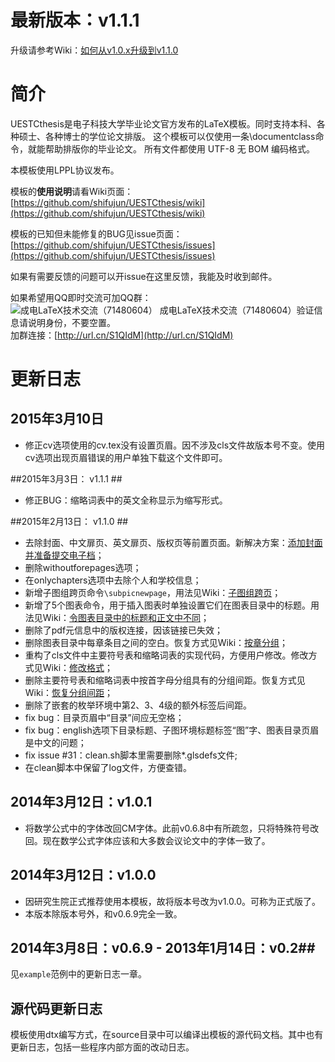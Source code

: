 # 最新版本：v1.1.1 #
升级请参考Wiki：[如何从v1.0.x升级到v1.1.0](https://github.com/shifujun/UESTCthesis/wiki/%E5%A6%82%E4%BD%95%E4%BB%8Ev1.0.x%E5%8D%87%E7%BA%A7%E5%88%B0v1.1.0)
# 简介 #
UESTCthesis是电子科技大学毕业论文官方发布的LaTeX模板。同时支持本科、各种硕士、各种博士的学位论文排版。
这个模板可以仅使用一条\documentclass命令，就能帮助排版你的毕业论文。
所有文件都使用 UTF-8 无 BOM 编码格式。

本模板使用LPPL协议发布。

模板的**使用说明**请看Wiki页面：  
[https://github.com/shifujun/UESTCthesis/wiki](https://github.com/shifujun/UESTCthesis/wiki)

模板的已知但未能修复的BUG见issue页面：  
[https://github.com/shifujun/UESTCthesis/issues](https://github.com/shifujun/UESTCthesis/issues)

如果有需要反馈的问题可以开issue在这里反馈，我能及时收到邮件。

如果希望用QQ即时交流可加QQ群：   
![成电LaTeX技术交流（71480604）](https://github.com/shifujun/UESTCthesis/wiki/images/QQGroupLogo.jpg) 成电LaTeX技术交流（71480604）验证信息请说明身份，不要空置。  
加群连接：[http://url.cn/S1QIdM](http://url.cn/S1QIdM)

# 更新日志 #
## 2015年3月10日 ##
- 修正cv选项使用的cv.tex没有设置页眉。因不涉及cls文件故版本号不变。使用cv选项出现页眉错误的用户单独下载这个文件即可。

##2015年3月3日： v1.1.1  ##
- 修正BUG：缩略词表中的英文全称显示为缩写形式。

##2015年2月13日： v1.1.0 ##

- 去除封面、中文扉页、英文扉页、版权页等前置页面。新解决方案：[添加封面并准备提交电子档](https://github.com/shifujun/UESTCthesis/wiki/%E6%B7%BB%E5%8A%A0%E5%B0%81%E9%9D%A2%E5%B9%B6%E5%87%86%E5%A4%87%E6%8F%90%E4%BA%A4%E7%94%B5%E5%AD%90%E6%A1%A3 "添加封面并准备提交电子档")；
- 删除withoutforepages选项；
- 在onlychapters选项中去除个人和学校信息；
- 新增子图组跨页命令`\subpicnewpage`，用法见Wiki：[子图组跨页](https://github.com/shifujun/UESTCthesis/wiki/%E6%8F%92%E5%85%A5%E5%9B%BE%E7%89%87#%E5%AD%90%E5%9B%BE%E7%BB%84%E8%B7%A8%E9%A1%B5 "子图组跨页")；
- 新增了5个图表命令，用于插入图表时单独设置它们在图表目录中的标题。用法见Wiki：[令图表目录中的标题和正文中不同](https://github.com/shifujun/UESTCthesis/wiki/%E5%9B%BE%E8%A1%A8%E7%9B%AE%E5%BD%95#%E4%BB%A4%E5%9B%BE%E8%A1%A8%E7%9B%AE%E5%BD%95%E4%B8%AD%E7%9A%84%E6%A0%87%E9%A2%98%E5%92%8C%E6%AD%A3%E6%96%87%E4%B8%AD%E4%B8%8D%E5%90%8C "令图表目录中的标题和正文中不同")；
- 删除了pdf元信息中的版权连接，因该链接已失效；
- 删除图表目录中每章条目之间的空白。恢复方式见Wiki：[按章分组](https://github.com/shifujun/UESTCthesis/wiki/%E5%9B%BE%E8%A1%A8%E7%9B%AE%E5%BD%95#%E6%8C%89%E7%AB%A0%E5%88%86%E7%BB%84 "按章分组")；
- 重构了cls文件中主要符号表和缩略词表的实现代码，方便用户修改。修改方式见Wiki：[修改格式](https://github.com/shifujun/UESTCthesis/wiki/%E4%BD%BF%E7%94%A8%E4%B8%BB%E8%A6%81%E7%AC%A6%E5%8F%B7%E8%A1%A8%E5%92%8C%E7%BC%A9%E7%95%A5%E8%AF%8D%E8%A1%A8#%E4%BF%AE%E6%94%B9%E6%A0%BC%E5%BC%8F "修改格式")；
- 删除主要符号表和缩略词表中按首字母分组具有的分组间距。恢复方式见Wiki：[恢复分组间距](https://github.com/shifujun/UESTCthesis/wiki/%E4%BD%BF%E7%94%A8%E4%B8%BB%E8%A6%81%E7%AC%A6%E5%8F%B7%E8%A1%A8%E5%92%8C%E7%BC%A9%E7%95%A5%E8%AF%8D%E8%A1%A8#%E6%81%A2%E5%A4%8D%E5%88%86%E7%BB%84%E9%97%B4%E8%B7%9D "恢复分组间距")；
- 删除了嵌套的枚举环境中第2、3、4级的额外标签后间距。
- fix bug：目录页眉中“目录”间应无空格；
- fix bug：english选项下目录标题、子图环境标题标签“图”字、图表目录页眉是中文的问题；
- fix issue #31：clean.sh脚本里需要删除*.glsdefs文件;
- 在clean脚本中保留了log文件，方便查错。

## 2014年3月12日：v1.0.1 ##

- 将数学公式中的字体改回CM字体。此前v0.6.8中有所疏忽，只将特殊符号改回。现在数学公式字体应该和大多数会议论文中的字体一致了。

## 2014年3月12日：v1.0.0 ##

- 因研究生院正式推荐使用本模板，故将版本号改为v1.0.0。可称为正式版了。
- 本版本除版本号外，和v0.6.9完全一致。

## 2014年3月8日：v0.6.9 - 2013年1月14日：v0.2##
见`example`范例中的更新日志一章。

## 源代码更新日志 ##
模板使用dtx编写方式，在source目录中可以编译出模板的源代码文档。其中也有更新日志，包括一些程序内部方面的改动日志。
